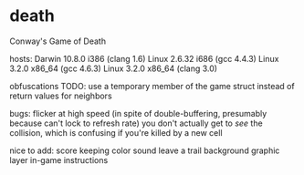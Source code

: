death
=====

Conway's Game of Death

hosts:
 Darwin 10.8.0 i386 (clang 1.6)
 Linux 2.6.32 i686 (gcc 4.4.3)
 Linux 3.2.0 x86_64 (gcc 4.6.3)
 Linux 3.2.0 x86_64 (clang 3.0)

obfuscations TODO:
 use a temporary member of the game struct instead of return values for neighbors

bugs:
 flicker at high speed (in spite of double-buffering, presumably because can't lock to refresh rate)
 you don't actually get to *see* the collision, which is confusing if you're killed by a new cell

nice to add:
 score keeping
 color
 sound
 leave a trail
 background graphic layer
 in-game instructions
